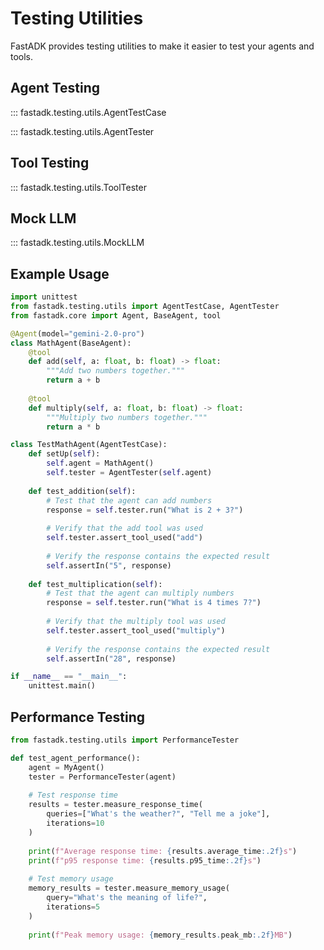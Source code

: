 # Testing Utilities

FastADK provides testing utilities to make it easier to test your agents and tools.

## Agent Testing

::: fastadk.testing.utils.AgentTestCase

::: fastadk.testing.utils.AgentTester

## Tool Testing

::: fastadk.testing.utils.ToolTester

## Mock LLM

::: fastadk.testing.utils.MockLLM

## Example Usage

```python
import unittest
from fastadk.testing.utils import AgentTestCase, AgentTester
from fastadk.core import Agent, BaseAgent, tool

@Agent(model="gemini-2.0-pro")
class MathAgent(BaseAgent):
    @tool
    def add(self, a: float, b: float) -> float:
        """Add two numbers together."""
        return a + b
    
    @tool
    def multiply(self, a: float, b: float) -> float:
        """Multiply two numbers together."""
        return a * b

class TestMathAgent(AgentTestCase):
    def setUp(self):
        self.agent = MathAgent()
        self.tester = AgentTester(self.agent)
    
    def test_addition(self):
        # Test that the agent can add numbers
        response = self.tester.run("What is 2 + 3?")
        
        # Verify that the add tool was used
        self.tester.assert_tool_used("add")
        
        # Verify the response contains the expected result
        self.assertIn("5", response)
    
    def test_multiplication(self):
        # Test that the agent can multiply numbers
        response = self.tester.run("What is 4 times 7?")
        
        # Verify that the multiply tool was used
        self.tester.assert_tool_used("multiply")
        
        # Verify the response contains the expected result
        self.assertIn("28", response)

if __name__ == "__main__":
    unittest.main()
```

## Performance Testing

```python
from fastadk.testing.utils import PerformanceTester

def test_agent_performance():
    agent = MyAgent()
    tester = PerformanceTester(agent)
    
    # Test response time
    results = tester.measure_response_time(
        queries=["What's the weather?", "Tell me a joke"],
        iterations=10
    )
    
    print(f"Average response time: {results.average_time:.2f}s")
    print(f"p95 response time: {results.p95_time:.2f}s")
    
    # Test memory usage
    memory_results = tester.measure_memory_usage(
        query="What's the meaning of life?",
        iterations=5
    )
    
    print(f"Peak memory usage: {memory_results.peak_mb:.2f}MB")
```
